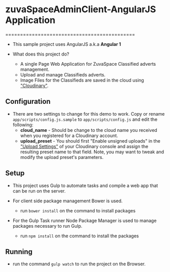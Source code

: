 # zuvaSpaceAdminClient-AngularJS Application
============================================

* This sample project uses AngularJS a.k.a **Angular 1**

* What does this project do?
  * A single Page Web Application for ZuvaSpace Classified adverts management.
  * Upload and manage Classifieds adverts.
  * Image Files for the Classifieds are saved in the cloud using ["Cloudinary"](https://cloudinary.com).

## Configuration
* There are two settings to change for this demo to work. Copy or rename `app/scripts/config.js.sample` to `app/scripts/config.js` and edit the following:
  * **cloud_name** - Should be change to the cloud name you received when you registered for a Cloudinary account.
  * **upload_preset** - You should first "Enable unsigned uploads" in the ["Upload Settings"](https://cloudinary.com/console/settings/upload) of your Cloudinary console and assign the resulting preset name to that field. Note, you may want to tweak and modify the upload preset's parameters.


## Setup
* This project uses Gulp to automate tasks and compile a web app that can be run on the server.

* For client side package management Bower is used.
  * run `bower install` on the command to install packages

* For the Gulp Task runner Node Package Manager is used to manage packages necessary to run Gulp.
  * run `npm install` on the command to install the packages

## Running
* run the command `gulp watch` to run the project on the Browser.
